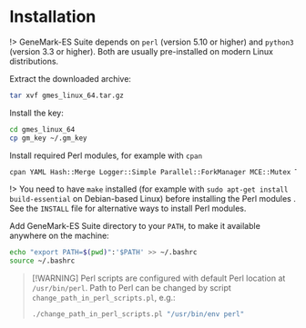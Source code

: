 # Installation

!> GeneMark-ES Suite depends on `perl` (version 5.10 or higher) and `python3` (version 3.3 or higher). Both are usually pre-installed on modern Linux distributions.

Extract the downloaded archive:

```bash
tar xvf gmes_linux_64.tar.gz
```

Install the key:

```bash
cd gmes_linux_64
cp gm_key ~/.gm_key
```

Install required Perl modules, for example with `cpan`

```bash
cpan YAML Hash::Merge Logger::Simple Parallel::ForkManager MCE::Mutex Thread::Queue threads Math::Utils
```

!> You need to have `make` installed (for example with `sudo apt-get install build-essential` on Debian-based Linux) before installing the Perl modules . See the `INSTALL` file for alternative ways to install Perl modules.

Add GeneMark-ES Suite directory to your `PATH`, to make it available anywhere on the machine:

```bash
echo "export PATH=$(pwd)":'$PATH' >> ~/.bashrc
source ~/.bashrc 
```

> [!WARNING] Perl scripts are configured with default Perl location at `/usr/bin/perl`. Path to Perl can be changed by script `change_path_in_perl_scripts.pl`, e.g.:
> ```bash
> ./change_path_in_perl_scripts.pl "/usr/bin/env perl"
> ```
